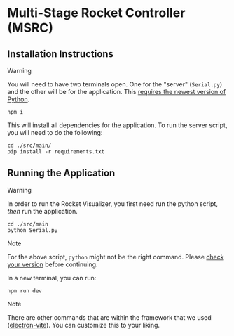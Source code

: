 # Multi-Stage Rocket Controller (MSRC)

## Installation Instructions
>[!WARNING]
> You will need to have two terminals open. One for the "server" (`Serial.py`) and the other will be for the application. This [requires the newest version of Python](https://www.python.org/downloads/).

```
npm i
```
This will install all dependencies for the application. To run the server script, you will need to do the following:
```
cd ./src/main/
pip install -r requirements.txt
```

## Running the Application
>[!WARNING]
> In order to run the Rocket Visualizer, you first need run the python script, *then* run the application.

```
cd ./src/main
python Serial.py
```
>[!NOTE]
>For the above script, `python` might not be the right command. Please [check your version](https://note.nkmk.me/en/python-sys-platform-version-info/) before continuing.

In a new terminal, you can run:
```
npm run dev
```
>[!NOTE]
> There are other commands that are within the framework that we used ([electron-vite](https://electron-vite.org/)). You can customize this to your liking.